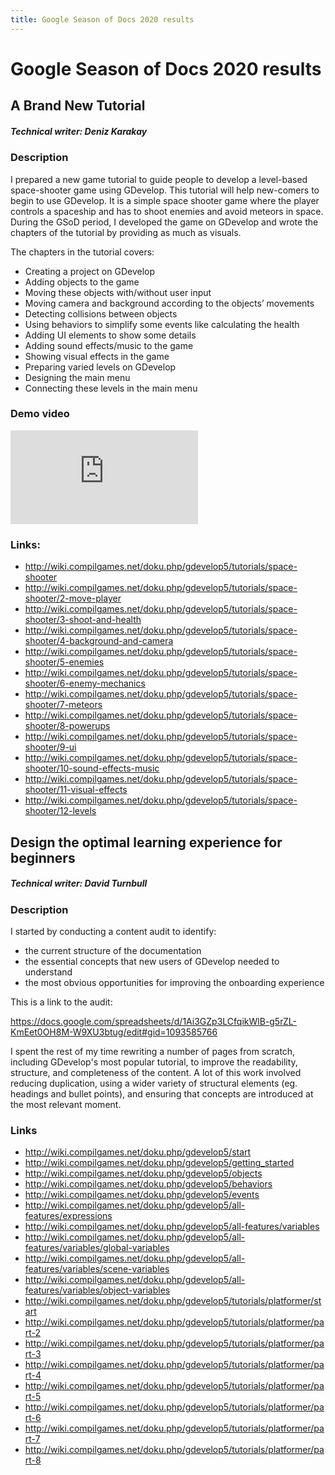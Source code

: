 ```yaml
---
title: Google Season of Docs 2020 results
---
```

# Google Season of Docs 2020 results

## A Brand New Tutorial

##### Technical writer: Deniz Karakay

### Description

I prepared a new game tutorial to guide people to develop a level-based space-shooter game using GDevelop. This tutorial will help new-comers to begin to use GDevelop. It is a simple space shooter game where the player controls a spaceship and has to shoot enemies and avoid meteors in space. During the GSoD period, I developed the game on GDevelop and wrote the chapters of the tutorial by providing as much as visuals.

The chapters in the tutorial covers:

  * Creating a project on GDevelop
  * Adding objects to the game
  * Moving these objects with/without user input
  * Moving camera and background according to the objects’ movements
  * Detecting collisions between objects
  * Using behaviors to simplify some events like calculating the health
  * Adding UI elements to show some details
  * Adding sound effects/music to the game
  * Showing visual effects in the game
  * Preparing varied levels on GDevelop
  * Designing the main menu
  * Connecting these levels in the main menu

### Demo video

<div class="video-container">
  <iframe src="https://www.youtube.com/embed/1Nt1k_lhhhs" frameborder="0" allowfullscreen></iframe>
</div>

### Links:

  * http://wiki.compilgames.net/doku.php/gdevelop5/tutorials/space-shooter
  * http://wiki.compilgames.net/doku.php/gdevelop5/tutorials/space-shooter/2-move-player
  * http://wiki.compilgames.net/doku.php/gdevelop5/tutorials/space-shooter/3-shoot-and-health
  * http://wiki.compilgames.net/doku.php/gdevelop5/tutorials/space-shooter/4-background-and-camera
  * http://wiki.compilgames.net/doku.php/gdevelop5/tutorials/space-shooter/5-enemies
  * http://wiki.compilgames.net/doku.php/gdevelop5/tutorials/space-shooter/6-enemy-mechanics
  * http://wiki.compilgames.net/doku.php/gdevelop5/tutorials/space-shooter/7-meteors
  * http://wiki.compilgames.net/doku.php/gdevelop5/tutorials/space-shooter/8-powerups
  * http://wiki.compilgames.net/doku.php/gdevelop5/tutorials/space-shooter/9-ui
  * http://wiki.compilgames.net/doku.php/gdevelop5/tutorials/space-shooter/10-sound-effects-music
  * http://wiki.compilgames.net/doku.php/gdevelop5/tutorials/space-shooter/11-visual-effects
  * http://wiki.compilgames.net/doku.php/gdevelop5/tutorials/space-shooter/12-levels

## Design the optimal learning experience for beginners

##### Technical writer: David Turnbull

### Description

I started by conducting a content audit to identify:

* the current structure of the documentation
* the essential concepts that new users of GDevelop needed to understand
* the most obvious opportunities for improving the onboarding experience

This is a link to the audit:

https://docs.google.com/spreadsheets/d/1Ai3GZp3LCfqikWlB-g5rZL-KmEet0OH8M-W9XU3btug/edit#gid=1093585766

I spent the rest of my time rewriting a number of pages from scratch, including GDevelop's most popular tutorial, to improve the readability, structure, and completeness of the content. A lot of this work involved reducing duplication, using a wider variety of structural elements (eg. headings and bullet points), and ensuring that concepts are introduced at the most relevant moment.

### Links

* http://wiki.compilgames.net/doku.php/gdevelop5/start
* http://wiki.compilgames.net/doku.php/gdevelop5/getting_started
* http://wiki.compilgames.net/doku.php/gdevelop5/objects
* http://wiki.compilgames.net/doku.php/gdevelop5/behaviors
* http://wiki.compilgames.net/doku.php/gdevelop5/events
* http://wiki.compilgames.net/doku.php/gdevelop5/all-features/expressions
* http://wiki.compilgames.net/doku.php/gdevelop5/all-features/variables
* http://wiki.compilgames.net/doku.php/gdevelop5/all-features/variables/global-variables
* http://wiki.compilgames.net/doku.php/gdevelop5/all-features/variables/scene-variables
* http://wiki.compilgames.net/doku.php/gdevelop5/all-features/variables/object-variables
* http://wiki.compilgames.net/doku.php/gdevelop5/tutorials/platformer/start
* http://wiki.compilgames.net/doku.php/gdevelop5/tutorials/platformer/part-2
* http://wiki.compilgames.net/doku.php/gdevelop5/tutorials/platformer/part-3
* http://wiki.compilgames.net/doku.php/gdevelop5/tutorials/platformer/part-4
* http://wiki.compilgames.net/doku.php/gdevelop5/tutorials/platformer/part-5
* http://wiki.compilgames.net/doku.php/gdevelop5/tutorials/platformer/part-6
* http://wiki.compilgames.net/doku.php/gdevelop5/tutorials/platformer/part-7
* http://wiki.compilgames.net/doku.php/gdevelop5/tutorials/platformer/part-8